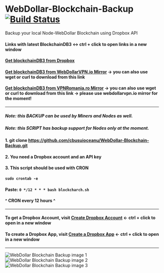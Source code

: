 # WebDollar-Blockchain-Backup [![Build Status](https://travis-ci.org/cbusuioceanu/WebDollar-Blockchain-Backup.svg?branch=master)](https://travis-ci.org/cbusuioceanu/WebDollar-Blockchain-Backup)
Backup your local Node-WebDollar Blockchain using Dropbox API

#### Links with latest BlockchainDB3 <-> ctrl + click to open links in a new window
#### <a href="https://www.dropbox.com/s/la2g6stmrw7ceqb/blockchainDB3.tar.gz?dl=0">Get blockchainDB3 from Dropbox</a>
#### <a href="https://webdftp.webdollarvpn.io/ftp/blockchainDB3.tar.gz">Get blockchainDB3 from WebDollarVPN.io Mirror</a> -> you can also use wget or curl to download from this link
#### <a href="https://webdftp.vpnromania.ro/ftp/blockchainDB3.tar.gz">Get blockchainDB3 from VPNRomania.ro Mirror</a> -> you can also use wget or curl to download from this link -> please use webdollarvpn.io mirror for the moment!
----
##### Note: this BACKUP can be used by Miners and Nodes as well.
##### Note: this SCRIPT has backup support for Nodes only at the moment.

#### 1. git clone https://github.com/cbusuioceanu/WebDollar-Blockchain-Backup.git
#### 2. You need a Dropbox account and an API key
#### 3. This script should be used with CRON
#### ```sudo crontab -e```
#### Paste: ```0 */12 * * * bash blockcharch.sh```
#### ^ CRON every 12 hours ^
----
#### To get a Dropbox Account, visit <a href="https://www.dropbox.com/" target="_blank">Create Dropbox Account</a> <- ctrl + click to open in a new window
#### To create a Dropbox App, visit <a href="https://www.dropbox.com/developers" target="_blank">Create a Dropbox App</a> <- ctrl + click to open in a new window
----
<img src="https://webdollarvpn.io/img/webdollar-blockchain-backup-img1.jpg" alt="WebDollar Blockchain Backup image 1"/>
<img src="https://webdollarvpn.io/img/webdollar-blockchain-backup-img2.jpg" alt="WebDollar Blockchain Backup image 2"/>
<img src="https://webdollarvpn.io/img/webdollar-blockchain-backup-img3.jpg" alt="WebDollar Blockchain Backup image 3"/>
